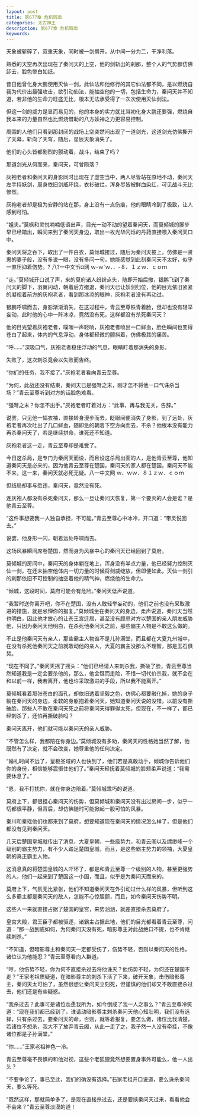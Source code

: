 ```yaml
---
layout: post
title: 第677章 危机局面
categories: 太古神王
description: 第677章 危机局面
keywords:
---
```


天象被斩碎了，双重天象，同时被一剑劈开，从中间一分为二，干净利落。

熟悉的天空再次出现在了秦问天的上空，他的剑斩出的刹那，整个人的气势都仿佛卸去，脸色惨白如纸。

昔日他曾化身大鹏使用灭仙一剑，此仙法和他修行的其它仙法都不同，是以燃烧自我为代价出最强攻击，欲引动仙法，能抽空他的一切，包括生命力，秦问天并不知道，若非他的生命力旺盛无比，根本无法承受得了一次次使用灭仙剑法。

但这一剑的威力是显而易见的，他的本身的实力就比当初化身大鹏还要强，燃烧自我本来的力量自然也比燃烧借助的八方妖神之力更容易控制。

周围的人他们只看到那封闭的战场上空突然间出现了一道剑光，这道剑光仿佛撕开了天幕，斩向了天穹，随后，星辰天象消失了。

他们的心头皆都剧烈的颤动着，战斗，结束了吗？

那道剑光从何而来，秦问天，可曾陨落？

灰袍老者和秦问天的身影同时出现在了虚空当中，两人尽皆站在原地不动，秦问天左手持妖剑，周身依旧剑威环绕，衣衫破烂，浑身尽皆被鲜血染红，可见战斗无比惨烈。

灰袍老者却是极为安静的站在那，身上没有一点伤痕，他的眼睛冷到了极致，让人感到可怕。

“姐夫。”莫枫和灵悦喃喃低语出声，目光一动不动的望着秦问天，而莫倾城的脚步早已经踏出，瞬间来到了秦问天身边，取出一枚光华闪烁的丹药直接喂入秦问天口中。

秦问天将之吞下，取出了一件白衣，莫倾城接过，随后为秦问天披上，仿佛是一贤惠的妻子般，没有多说一眼，没有多问一句，她能感觉到此刻秦问天不太好，似乎一直压抑着伤势。?  八?一中文卐¤网  ｗ-ｗ`ｗ、．-８、１ｚｗ．ｃｏｍ

“走。”莫倾城开口说了声，来的莫府诸人纷纷点头，随即开始后撤，银鹏飞到了秦问天的脚下，羽翼闪动，朝着后方撤退，秦问天已让妖剑归位，他的目光依旧紧紧的凝视着前方的灰袍老者，看到那冰凉的眼神，灰袍老者没有再动过。

银鹏呼啸而去，身影渐渐消失，在这过程中，青云至尊铁青着脸，但却也没有轻举妄动，此时他的心中一阵冰凉，竟然没有死，这样都没有杀死秦问天？

他的目光望着灰袍老者，噗嗤一声轻响，灰袍老者喷出一口鲜血，脸色瞬间也变得苍白了起来，体内的气息浮动，身体都轻微的颤抖着，仿佛极其的痛苦。

“呼……”深吸口气，灰袍老者稳住浮动的气息，眼睛盯着那消失的身影。

失败了，这次刺杀竟会以失败而告终。

“你们的任务，我不接了。”灰袍老者看向青云至尊。

“为何，此战还没有结束，秦问天已是强弩之末，刚才怎不将他一口气诛杀当场？”青云至尊听到对方的话脸色难看。

“强弩之末？你怎不出手。”灰袍老者盯着对方：“此事，再与我无关，告辞。”

说罢，只见他一幅衣袖，直接转身漫步而去，眨眼间便消失了身影，到了远处，灰袍老者再次吐出了几口鲜血，随即急的朝着下空方向而去，不杀？他根本没有能力再杀秦问天了，若是继续拼命，谁死还不知道。

灰袍老者这一走，青云至尊却是难受了。

今日这杀局，是专门为秦问天而设，而且设这杀局出面的人，是他青云至尊，他知道秦问天是必来的，因为他青云至尊在楚国，秦问天的家人都在楚国，秦问天不能不来，这一来，秦问天就必死无疑。八一中文网  ｗ、ｗｗ．８１ｚｗ．ｃｏｍ

但结局却事与愿违，秦问天，竟然没有死。

连灰袍人都没有杀死秦问天，那么一旦让秦问天恢复，第一个要灭的人会是谁？是他青云至尊。

“这件事想要我一人独自承担，不可能。”青云至尊心中冰冷，开口道：“带灵悦回去。”

说罢，他身形一闪，朝着远处呼啸而去。

这场风暴瞬间席卷楚国，然而身为风暴中心的秦问天已经回到了莫府。

莫倾城的房间中，秦问天的身体躺在地上，浑身没有半点力量，他已经努力控制灭仙一剑，在还未抽空他体内一切力量的时候将剑威绽放，但即便如此，灭仙一剑引的刹那依旧不可控制的抽空着他的精气神，燃烧他的生命力。

“倾城，这段时间，莫府可能会有危险。”秦问天低声说道。

“我暂时送你离开吧，你不在楚国，没有人敢轻举妄动的，他们之前也没有采取激进的措施，就是忌惮你的报复。”莫倾城坐在秦问天的身边，柔声说道，秦问天当然也明白，因此他才放心的让苍王宫迁居，甚至没有顾忌对方以楚国的亲人朋友威胁他，只因为秦问天他明白，在杀死他秦问天之前，那些霸主人物是不敢这么做的。

不止是他秦问天有亲人，那些霸主人物谁不是儿孙满堂，而且都在大夏九州城中，在没有杀死他秦问天之前就敢动他的亲人，大夏的霸主没那么不理智，那是玉石俱焚。

“现在不同了。”秦问天摇了摇头：“他们已经请人来刺杀我，撕破了脸，青云至尊当然知道我是一定会要杀他的，那么，他会铤而走险，不惜一切代价杀我，就不会在和以前一样，我若离开，他也许采取激进的手段，所以我不能离开。”

莫倾城看着那张苍白的面孔，却依旧透着坚毅之色，仿佛心都要融化掉，她的身子躺在秦问天的身边，柔软的身躯抱着秦问天，她知道秦问天说的没错，以前没有撕破脸，那些人不敢在秦问天死之前将秦问天得罪得太死，但现在，不一样了，都已经刺杀了，还怕再撕破脸吗？

秦问天离开，他们就可能以秦问天的亲人威胁。

“不管怎么样，我都陪在你身边。”莫倾城没有多劝，秦问天的性格她当然了解，他既然有了决定，就不会改变，她尊重他的任何决定。

“婚礼时间不远了，皇极圣域的人也快到了，他们若是真敢动手，倾城你告诉他们你的身份，相信能够震慑住他们了。”秦问天轻抚着莫倾城的脸颊柔声说道：“我需要休息了。”

“恩，我不打扰你，就在你身边陪着。”莫倾城乖巧的说道。

莫府上下，都很担心秦问天的伤势，但莫倾城和秦问天没有出过房间一步，似乎一切都很平静，但背后，却仿佛随时可能掀起一股可怕的风暴。

秦川和秦瑶他们也都来到了莫府，想要知道现在秦问天的情况怎么样了，但是他们都没有见到秦问天。

几天后楚国皇城就传出了消息，大夏皇朝，一些级势力，和青云阁以及缥缈峰一个级别的霸主势力，有不少人踏足楚国皇城，而且，是这些霸主势力的领袖，大夏皇朝的真正霸主人物。

这消息真的将楚国皇城的人吓坏了，都是和青云至尊一个级别的人物，甚至更强势的人，他们一起来到了楚国这一小国，而且，似乎是为秦问天而来的。

莫府上下，气氛无比紧张，他们不知道秦问天在外引动过什么样的风暴，但听到这么多霸主都是秦问天的敌人，怎能不心惊胆颤，而且，如今秦问天伤势不明。

这些人一来就直接占据了楚国的皇宫，来势汹汹，就差直接杀去莫府了。

皇宫大殿，君王臣子都被驱逐，诸霸主占据此地，他们的目光都看着青云至尊，问道：“那一战到底如何，为何秦问天没有死，暗影尊主对此战绝口不提，也不肯继续刺杀。”

“不知道，但暗影尊主和秦问天一定都受伤了，伤势不轻，否则以秦问天的性格，诸位认为他能忍？”青云至尊看向人群道。

“哼，他伤势不轻，你为何不直接杀过去将他诛灭？他伤势不轻，为何还在楚国不走？”王家老祖质疑道，在暗影尊主的刺杀下活了下来，破开天象，击伤暗影尊主，秦问天太可怕了，虽然很想让秦问天立刻死，但谨慎的他们却又不敢直接杀过去，他们还是有些疑惑。

“我杀过去？此事可是诸位怂恿我所为，如今倒成了我一人之事么？”青云至尊冷笑道：“现在我们都已经到了，谁请动暗影尊主刺杀秦问天他心知肚明，我们没有选择，只有杀过去，要秦问天的命，否则，就等着报复，要怎么做，诸位比我清楚，若诸位不想杀，我大不了放弃青云阁，从此一走了之，我孑然一人没有牵挂，不像诸位都是子孙满堂。”

“你……”王家老祖神色一冷。

青云至尊毫不畏惧的和他对视，这些个老狐狸竟然想要置身事外可能么，他一人出头？

“不要争论了，事已至此，我们的确没有选择。”石家老祖开口说道，要么诛杀秦问天，要么等死。

“既然这样，那就简单多了，是现在直接杀过去，还是要挟秦问天过来，看看他会不会来？”青云至尊淡漠的道！
